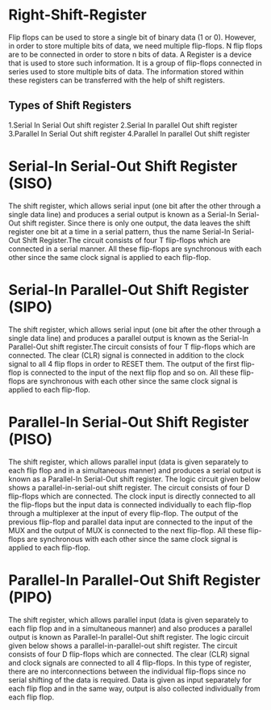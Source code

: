 # Right-Shift-Register

Flip flops can be used to store a single bit of binary data (1 or 0). However, in order to store multiple bits of data, we need multiple flip-flops. N flip flops are to be connected in order to store n bits of data. A Register is a device that is used to store such information. It is a group of flip-flops connected in series used to store multiple bits of data. The information stored within these registers can be transferred with the help of shift registers. 

## Types of Shift Registers
1.Serial In Serial Out shift register
2.Serial In parallel Out shift register
3.Parallel In Serial Out shift register
4.Parallel In parallel Out shift register

# Serial-In Serial-Out Shift Register (SISO)
The shift register, which allows serial input (one bit after the other through a single data line) and produces a serial output is known as a Serial-In Serial-Out shift register. Since there is only one output, the data leaves the shift register one bit at a time in a serial pattern, thus the name Serial-In Serial-Out Shift Register.The circuit consists of four T flip-flops which are connected in a serial manner. All these flip-flops are synchronous with each other since the same clock signal is applied to each flip-flop. 

# Serial-In Parallel-Out Shift Register (SIPO)
The shift register, which allows serial input (one bit after the other through a single data line) and produces a parallel output is known as the Serial-In Parallel-Out shift register.The circuit consists of four T flip-flops which are connected. The clear (CLR) signal is connected in addition to the clock signal to all 4 flip flops in order to RESET them. The output of the first flip-flop is connected to the input of the next flip flop and so on. All these flip-flops are synchronous with each other since the same clock signal is applied to each flip-flop. 

# Parallel-In Serial-Out Shift Register (PISO)
The shift register, which allows parallel input (data is given separately to each flip flop and in a simultaneous manner) and produces a serial output is known as a Parallel-In Serial-Out shift register. The logic circuit given below shows a parallel-in-serial-out shift register. The circuit consists of four D flip-flops which are connected. The clock input is directly connected to all the flip-flops but the input data is connected individually to each flip-flop through a multiplexer at the input of every flip-flop. The output of the previous flip-flop and parallel data input are connected to the input of the MUX and the output of MUX is connected to the next flip-flop. All these flip-flops are synchronous with each other since the same clock signal is applied to each flip-flop. 

# Parallel-In Parallel-Out Shift Register (PIPO)
The shift register, which allows parallel input (data is given separately to each flip flop and in a simultaneous manner) and also produces a parallel output is known as Parallel-In parallel-Out shift register. The logic circuit given below shows a parallel-in-parallel-out shift register. The circuit consists of four D flip-flops which are connected. The clear (CLR) signal and clock signals are connected to all 4 flip-flops. In this type of register, there are no interconnections between the individual flip-flops since no serial shifting of the data is required. Data is given as input separately for each flip flop and in the same way, output is also collected individually from each flip flop. 
